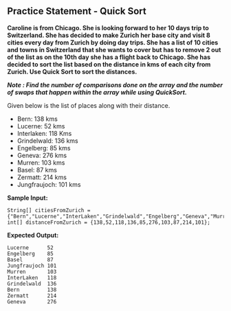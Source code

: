 ## Practice Statement - Quick Sort

**Caroline is from Chicago. She is looking forward to her 10 days trip to Switzerland. She has decided to make Zurich her base city and visit 8 cities every day from Zurich by doing day trips. She has a list of 10 cities and towns in Switzerland that she wants to cover but has to remove 2 out of the list as on the 10th day she has a flight back to Chicago. She has decided to sort the list based on the distance in kms of each city from Zurich.​ Use Quick Sort to sort the distances.**

***Note : Find the number of comparisons done on the array and the number of swaps that happen within the array while using QuickSort.***

Given below is the list of places along with their distance.

- Bern: 138 kms
- Lucerne: 52 kms
- Interlaken: 118 Kms
- Grindelwald: 136 kms
- Engelberg: 85 kms
- Geneva: 276 kms
- Murren: 103 kms
- Basel: 87 kms
- Zermatt: 214 kms
- Jungfraujoch: 101 kms



**Sample Input:**

    String[] citiesFromZurich ={"Bern","Lucerne","InterLaken","Grindelwald","Engelberg","Geneva","Murren","Basel","Zermatt","Jungfraujoch"};
    int[] distanceFromZurich = {138,52,118,136,85,276,103,87,214,101};

**Expected Output:**

    Lucerne 	 52
    Engelberg 	 85
    Basel 		 87
    Jungfraujoch 101
    Murren 		 103
    InterLaken 	 118
    Grindelwald  136
    Bern 		 138
    Zermatt 	 214
    Geneva 		 276
